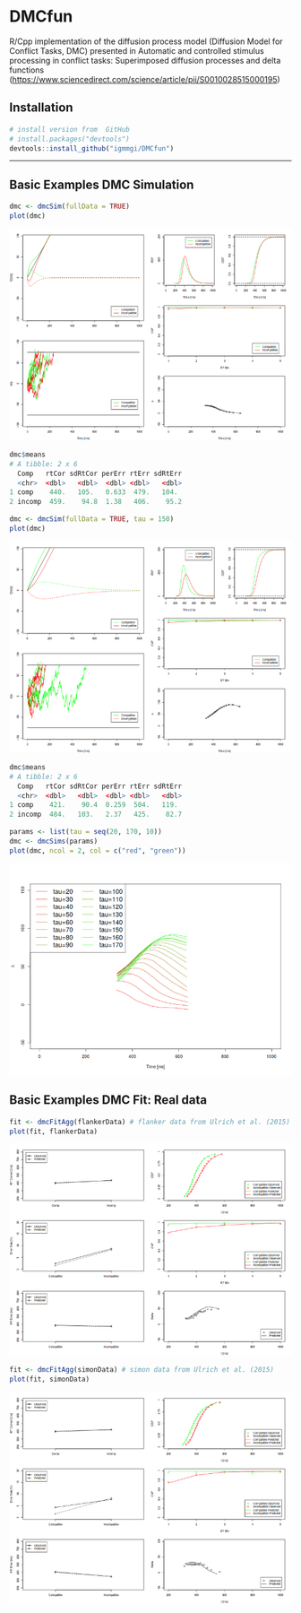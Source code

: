 # DMCfun
R/Cpp implementation of the diffusion process model (Diffusion Model for Conflict Tasks, DMC) presented in Automatic and controlled stimulus processing in conflict tasks: Superimposed diffusion processes and delta functions (https://www.sciencedirect.com/science/article/pii/S0010028515000195)

## Installation

``` r
# install version from  GitHub
# install.packages("devtools")
devtools::install_github("igmmgi/DMCfun")
```

---
## Basic Examples DMC Simulation
``` r
dmc <- dmcSim(fullData = TRUE)
plot(dmc)
```
![alt text](/figures/figure1.png)     

``` r
dmc$means
# A tibble: 2 x 6
  Comp   rtCor sdRtCor perErr rtErr sdRtErr
  <chr>  <dbl>   <dbl>  <dbl> <dbl>   <dbl>
1 comp    440.   105.   0.633  479.   104. 
2 incomp  459.    94.8  1.38   406.    95.2
```

``` r
dmc <- dmcSim(fullData = TRUE, tau = 150)
plot(dmc)
```
![alt text](/figures/figure2.png)     

``` r
dmc$means
# A tibble: 2 x 6
  Comp   rtCor sdRtCor perErr rtErr sdRtErr
  <chr>  <dbl>   <dbl>  <dbl> <dbl>   <dbl>
1 comp    421.    90.4  0.259  504.   119. 
2 incomp  484.   103.   2.37   425.    82.7
```

``` r
params <- list(tau = seq(20, 170, 10))
dmc <- dmcSims(params)
plot(dmc, ncol = 2, col = c("red", "green"))
```
![alt text](/figures/figure4.png)     

## Basic Examples DMC Fit: Real data
``` r
fit <- dmcFitAgg(flankerData) # flanker data from Ulrich et al. (2015)
plot(fit, flankerData)
```

![alt text](/figures/figure5.png)     

``` r
fit <- dmcFitAgg(simonData) # simon data from Ulrich et al. (2015)
plot(fit, simonData)
```

![alt text](/figures/figure6.png)     
